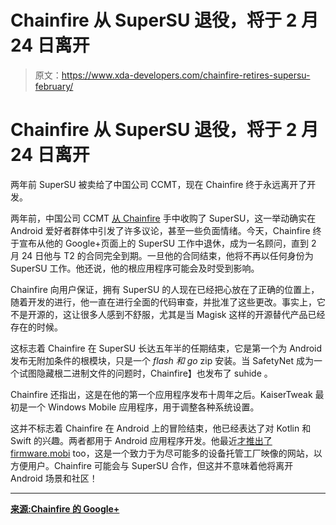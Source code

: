 # Chainfire 从 SuperSU 退役，将于 2 月 24 日离开

> 原文：<https://www.xda-developers.com/chainfire-retires-supersu-february/>

# Chainfire 从 SuperSU 退役，将于 2 月 24 日离开

两年前 SuperSU 被卖给了中国公司 CCMT，现在 Chainfire 终于永远离开了开发。

两年前，中国公司 CCMT [从 Chainfire](http://www.xda-developers.com/chainfire-makes-important-announcement-about-supersus-future/) 手中收购了 SuperSU，这一举动确实在 Android 爱好者群体中引发了许多议论，甚至一些负面情绪。今天，Chainfire 终于宣布从他的 Google+页面上的 SuperSU 工作中退休，成为一名顾问，直到 2 月 24 日他与 T2 的合同完全到期。一旦他的合同结束，他将不再以任何身份为 SuperSU 工作。他还说，他的根应用程序可能会及时受到影响。

Chainfire 向用户保证，拥有 SuperSU 的人现在已经把心放在了正确的位置上，随着开发的进行，他一直在进行全面的代码审查，并批准了这些更改。事实上，它不是开源的，这让很多人感到不舒服，尤其是当 Magisk 这样的开源替代产品已经存在的时候。

这标志着 Chainfire 在 SuperSU 长达五年半的任期结束，它是第一个为 Android 发布无附加条件的根模块，只是一个 *flash 和 go* zip 安装。当 SafetyNet 成为一个试图隐藏根二进制文件的问题时，Chainfire】也发布了 suhide 。

Chainfire 还指出，这是在他的第一个应用程序发布十周年之后。KaiserTweak 最初是一个 Windows Mobile 应用程序，用于调整各种系统设置。

这并不标志着 Chainfire 在 Android 上的冒险结束，他已经表达了对 Kotlin 和 Swift 的兴趣。两者都用于 Android 应用程序开发。他最近[才推出了](https://www.xda-developers.com/firmware-mobi-stock-boot-recovery-images/) [firmware.mobi](https://desktop.firmware.mobi/) too，这是一个致力于为尽可能多的设备托管工厂映像的网站，以方便用户。Chainfire 可能会与 SuperSU 合作，但这并不意味着他将离开 Android 场景和社区！

* * *

[**来源:Chainfire 的 Google+**](https://plus.google.com/+Chainfire/posts/6Sp6t9LxtQZ)